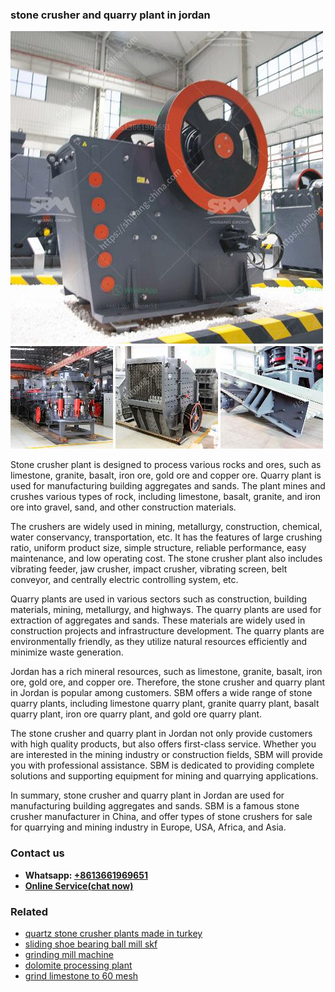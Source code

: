 <h3>stone crusher and quarry plant in jordan</h3><img src='1706767229.jpg' alt=''><p>Stone crusher plant is designed to process various rocks and ores, such as limestone, granite, basalt, iron ore, gold ore and copper ore. Quarry plant is used for manufacturing building aggregates and sands. The plant mines and crushes various types of rock, including limestone, basalt, granite, and iron ore into gravel, sand, and other construction materials.</p><p>The crushers are widely used in mining, metallurgy, construction, chemical, water conservancy, transportation, etc. It has the features of large crushing ratio, uniform product size, simple structure, reliable performance, easy maintenance, and low operating cost. The stone crusher plant also includes vibrating feeder, jaw crusher, impact crusher, vibrating screen, belt conveyor, and centrally electric controlling system, etc.</p><p>Quarry plants are used in various sectors such as construction, building materials, mining, metallurgy, and highways. The quarry plants are used for extraction of aggregates and sands. These materials are widely used in construction projects and infrastructure development. The quarry plants are environmentally friendly, as they utilize natural resources efficiently and minimize waste generation.</p><p>Jordan has a rich mineral resources, such as limestone, granite, basalt, iron ore, gold ore, and copper ore. Therefore, the stone crusher and quarry plant in Jordan is popular among customers. SBM offers a wide range of stone quarry plants, including limestone quarry plant, granite quarry plant, basalt quarry plant, iron ore quarry plant, and gold ore quarry plant.</p><p>The stone crusher and quarry plant in Jordan not only provide customers with high quality products, but also offers first-class service. Whether you are interested in the mining industry or construction fields, SBM will provide you with professional assistance. SBM is dedicated to providing complete solutions and supporting equipment for mining and quarrying applications.</p><p>In summary, stone crusher and quarry plant in Jordan are used for manufacturing building aggregates and sands. SBM is a famous stone crusher manufacturer in China, and offer types of stone crushers for sale for quarrying and mining industry in Europe, USA, Africa, and Asia.</p><h3>Contact us</h3><ul><li><strong>Whatsapp:&nbsp;<a href="https://wa.me/8613661969651">+8613661969651</a></strong></li><li><a href="https://swt.shibang-china.com/?git&amp;zhl&amp;stone crusher and quarry plant in jordan"><strong>Online Service(chat now)</strong></a></li></ul><h3>Related</h3><ul><li><a href='quartz stone crusher plants made in turkey.md'>quartz stone crusher plants made in turkey</a></li><li><a href='sliding shoe bearing ball mill skf.md'>sliding shoe bearing ball mill skf</a></li><li><a href='grinding mill machine.md'>grinding mill machine</a></li><li><a href='dolomite processing plant.md'>dolomite processing plant</a></li><li><a href='grind limestone to 60 mesh.md'>grind limestone to 60 mesh</a></li></ul>